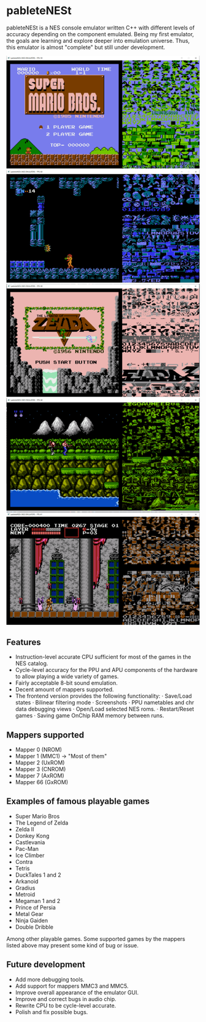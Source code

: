 pableteNESt
===========

pableteNESt is a NES console emulator written C++ with different levels of accuracy depending on the component emulated. Being my first emulator, the goals are learning and explore deeper into emulation universe. Thus, this emulator is almost "complete" but still under development.

![screenshot1](docs/SMB-Screenshot.png)
![screenshot2](docs/Metroid-Screenshot.png)
![screenshot3](docs/Zelda-Screenshot.png)
![screenshot4](docs/Contra-Screenshot.png)
![screenshot5](docs/Castlevania-Screenshot.png)

Features
--------

- Instruction-level accurate CPU sufficient for most of the games in the NES catalog.
- Cycle-level accuracy for the PPU and APU components of the hardware to allow playing a wide variety of games.
- Fairly acceptable 8-bit sound emulation.
- Decent amount of mappers supported.
- The frontend version provides the following functionality:
  · Save/Load states
  · Bilinear filtering mode
  · Screenshots
  · PPU nametables and chr data debugging views
  · Open/Load selected NES roms.
  · Restart/Reset games
  · Saving game OnChip RAM memory between runs.

## Mappers supported

- Mapper 0 (NROM)
- Mapper 1 (MMC1) -> "Most of them"
- Mapper 2 (UxROM)
- Mapper 3 (CNROM)
- Mapper 7 (AxROM)
- Mapper 66 (GxROM)

## Examples of famous playable games
- Super Mario Bros
- The Legend of Zelda
- Zelda II
- Donkey Kong
- Castlevania
- Pac-Man
- Ice Climber
- Contra
- Tetris
- DuckTales 1 and 2
- Arkanoid
- Gradius
- Metroid
- Megaman 1 and 2
- Prince of Persia
- Metal Gear
- Ninja Gaiden
- Double Dribble

Among other playable games. Some supported games by the mappers listed above may present some kind of bug or issue.

## Future development

- Add more debugging tools.
- Add support for mappers MMC3 and MMC5.
- Improve overall appearance of the emulator GUI.
- Improve and correct bugs in audio chip.
- Rewrite CPU to be cycle-level accurate.
- Polish and fix possible bugs.
